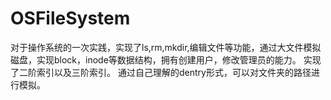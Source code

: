 # OSFileSystem

对于操作系统的一次实践，实现了ls,rm,mkdir,编辑文件等功能，通过大文件模拟磁盘，实现block，inode等数据结构，拥有创建用户，修改管理员的能力。
实现了二阶索引以及三阶索引。
通过自己理解的dentry形式，可以对文件夹的路径进行模拟。
